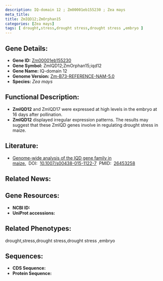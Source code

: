 ```yaml
---
description: IQ-domain 12 ; Zm00001eb155230 ; Zea mays
meta_title:
title: ZmIQD12;ZmOrphan15
categories: [Zea mays]
tags: [ drought,stress,drought stress,drought stress ,embryo ]
---
```


## Gene Details:
- **Gene ID:**	[Zm00001eb155230]()
- **Gene Symbol:** ZmIQD12;ZmOrphan15;iqd12
- **Gene Name:** IQ-domain 12
- **Genome Version:** [Zm-B73-REFERENCE-NAM-5.0]()
- **Species:** *Zea mays*

## Functional Description:
   - **ZmIQD12** and ZmIQD17 were expressed at high levels in the embryo at 16 days after pollination.
   - **ZmIQD12** displayed irregular expression patterns. The results may suggest that these ZmIQD genes involve in regulating drought stress in maize.

## Literature:
   - [Genome-wide analysis of the IQD gene family in maize.]( https://link.springer.com/article/10.1007/s00438-015-1122-7)&nbsp;&nbsp;DOI:&nbsp;&nbsp;[10.1007/s00438-015-1122-7](https://link.springer.com/article/10.1007/s00438-015-1122-7)&nbsp;&nbsp;PMID:&nbsp;&nbsp;[26453258](https://pubmed.ncbi.nlm.nih.gov/26453258/)

## Related News:

## Gene Resources:
- **NCBI ID:** [](https://www.ncbi.nlm.nih.gov/gene/?term=)
- **UniProt accessions:** [](https://www.uniprot.org/uniprotkb//entry)

## Related Phenotypes:
drought,stress,drought stress,drought stress ,embryo

## Sequences:
- **CDS Sequence:**
- **Protein Sequence:**
